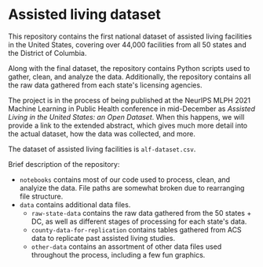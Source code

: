 # Assisted living dataset

This repository contains the first national dataset of assisted living facilities in the United States, covering over 44,000 facilities from all 50 states and the District of Columbia.

Along with the final dataset, the repository contains Python scripts used to gather, clean, and analyze the data. Additionally, the repository contains all the raw data gathered from each state's licensing agencies.

The project is in the process of being published at the NeurIPS MLPH 2021 Machine Learning in Public Health conference in mid-December as *Assisted Living in the United States: an Open Dataset*. When this happens, we will provide a link to the extended abstract, which gives much more detail into the actual dataset, how the data was collected, and more.

The dataset of assisted living facilities is `alf-dataset.csv`.

Brief description of the repository:
- `notebooks` contains most of our code used to process, clean, and analyize the data. File paths are somewhat broken due to rearranging file structure.
- `data` contains additional data files. 
  -  `raw-state-data` contains the raw data gathered from the 50 states + DC, as well as different stages of processing for each state's data.
  - `county-data-for-replication` contains tables gathered from ACS data to replicate past assisted living studies.
  - `other-data` contains an assortment of other data files used throughout the process, including a few fun graphics.
